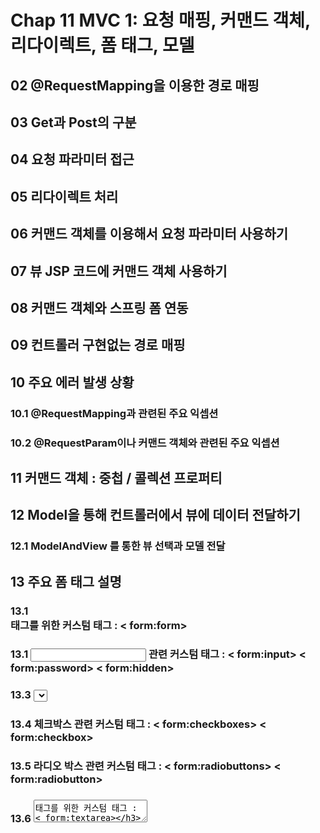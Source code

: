 # Chap 11 MVC 1: 요청 매핑, 커맨드 객체, 리다이렉트, 폼 태그, 모델
## 02 @RequestMapping을 이용한 경로 매핑 
 
## 03 Get과 Post의 구분 
 
## 04 요청 파라미터 접근
 
## 05 리다이렉트 처리 
 
## 06 커맨드 객체를 이용해서 요청 파라미터 사용하기 
 
## 07 뷰 JSP 코드에 커맨드 객체 사용하기 
 
## 08 커맨드 객체와 스프링 폼 연동 
 
## 09 컨트롤러 구현없는 경로 매핑 
 
 
## 10 주요 에러 발생 상황 
 
### 10.1 @RequestMapping과 관련된 주요 익셉션 
 
### 10.2 @RequestParam이나 커맨드 객체와 관련된 주요 익셉션
 
## 11 커맨드 객체 : 중첩 / 콜렉션 프로퍼티
 
## 12 Model을 통해 컨트롤러에서 뷰에 데이터 전달하기 
 
### 12.1 ModelAndView 를 통한 뷰 선택과 모델 전달
 
## 13 주요 폼 태그 설명
 
### 13.1 <form> 태그를 위한 커스텀 태그 : < form:form> 
### 13.1 <input> 관련 커스텀 태그 : < form:input> < form:password> < form:hidden>
 
### 13.3 <select> 관련 커스텀 태그 : < form:select> < form:options> < form:option>
 
### 13.4 체크박스 관련 커스텀 태그 : < form:checkboxes> < form:checkbox>
 
### 13.5 라디오 박스 관련 커스텀 태그 : < form:radiobuttons> < form:radiobutton> 
### 13.6 <textarea> 태그를 위한 커스텀 태그 : < form:textarea> 
### 13.7 CSS 및 HTML 태그와 관련된 공통 속성  



